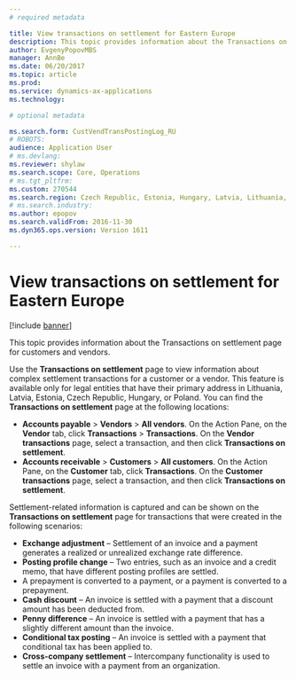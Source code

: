 ```yaml
---
# required metadata

title: View transactions on settlement for Eastern Europe
description: This topic provides information about the Transactions on settlement page for customers and vendors.
author: EvgenyPopovMBS
manager: AnnBe
ms.date: 06/20/2017
ms.topic: article
ms.prod: 
ms.service: dynamics-ax-applications
ms.technology: 

# optional metadata

ms.search.form: CustVendTransPostingLog_RU
# ROBOTS: 
audience: Application User
# ms.devlang: 
ms.reviewer: shylaw
ms.search.scope: Core, Operations
# ms.tgt_pltfrm: 
ms.custom: 270544
ms.search.region: Czech Republic, Estonia, Hungary, Latvia, Lithuania, Poland
# ms.search.industry: 
ms.author: epopov
ms.search.validFrom: 2016-11-30
ms.dyn365.ops.version: Version 1611

---
```


# View transactions on settlement for Eastern Europe

[!include [banner](../includes/banner.md)]

This topic provides information about the Transactions on settlement page for customers and vendors.

Use the **Transactions on settlement** page to view information about complex settlement transactions for a customer or a vendor. This feature is available only for legal entities that have their primary address in Lithuania, Latvia, Estonia, Czech Republic, Hungary, or Poland. You can find the **Transactions on settlement** page at the following locations:

-   **Accounts payable** &gt; **Vendors** &gt; **All vendors**. On the Action Pane, on the **Vendor** tab, click **Transactions** &gt; **Transactions**. On the **Vendor transactions** page, select a transaction, and then click **Transactions on settlement**.
-   **Accounts receivable** &gt; **Customers** &gt; **All customers**. On the Action Pane, on the **Customer** tab, click **Transactions**. On the **Customer transactions** page, select a transaction, and then click **Transactions on settlement**.

Settlement-related information is captured and can be shown on the **Transactions on settlement** page for transactions that were created in the following scenarios:

-   **Exchange adjustment** – Settlement of an invoice and a payment generates a realized or unrealized exchange rate difference.
-   **Posting profile change** – Two entries, such as an invoice and a credit memo, that have different posting profiles are settled.
-   A prepayment is converted to a payment, or a payment is converted to a prepayment.
-   **Cash discount** – An invoice is settled with a payment that a discount amount has been deducted from.
-   **Penny difference** – An invoice is settled with a payment that has a slightly different amount than the invoice.
-   **Conditional tax posting** – An invoice is settled with a payment that conditional tax has been applied to.
-   **Cross-company settlement** – Intercompany functionality is used to settle an invoice with a payment from an organization.




